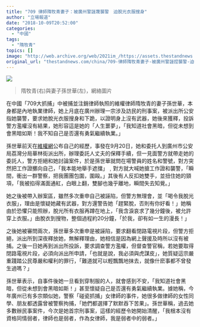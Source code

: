 ```yaml
---
title: "709 律師隋牧青妻子：被廣州警誣蔑襲警　迫脫光衣服搜身"
author: "立場報道"
date: "2018-10-09T20:52:00"
categories:
  - "中國"
tags:
  - "隋牧青"
topics: []
image: "http://web.archive.org/web/2021im_/https://assets.thestandnews.com/media/photos/son_z8Iqd.png"
original_url: "thestandnews.com/china/709-律師隋牧青妻子-被廣州警誣捏襲警-迫脫光衣服搜身"
---
```

![](http://web.archive.org/web/2021im_/https://assets.thestandnews.com/media/photos/son_z8Iqd.png)
> 隋牧青(右)與妻子孫世華(左)，網絡圖片

在中國「709大抓捕」中被捕並注銷律師執照的維權律師隋牧青的妻子孫世華，本身都是內地執業律師，她上月底在廣州辦理一宗涉及訪民的刑事案，被派出所公安指她襲警，要求她脫光衣服搜身和下跪，以證明身上沒有武器，她後來獲釋，投訴警方濫權沒有結果，她形容這是她的「人生噩夢」，「我知道社會黑暗，但從未想到會黑暗如斯！我不知自己是否還有勇氣繼續執業。」

孫世華前天在[維權網](http://web.archive.org/web/20211229132644/http://wqw2010.blogspot.com/2018/10/blog-post_93.html)公布自己的經歷，事發在9月20日，她和委托人到廣州市公安局荔灣分局華林街派出所，辦理委託人丈夫的保釋手續，但一見面警方就帶走她的委託人，警方拒絕和她討論案件，於是孫世華就問在場警員的姓名和警號，對方突然把工作證擲向自己，「我本能地舉手遮擋」﹐對方就大喊她搶工作證和襲警，「瞬間，衝出一群警察，把我團團包圍，圍毆。」其後有人反扣她雙手，並扭住她的頸項，「我被掐得滿面通紅，白眼上翻，雙腳也幾乎離地，瞬間失去知覺。」

她之後被帶入辦案區，雖然多次重申自己被誣陷，但警方無理會，並「喝令我脫光衣服」，理由是懷疑她藏有武器，對方還警告她「趕緊脫，否則有你好看！」她稱由於恐懼只能照辦，脫光所有衣服再蹲在地上，「我含淚哀求了幾分鐘後，被允許穿上衣服。」由脫衣到搜物，整個過程約20分鐘，「於我，卻有如一生的漫長！」

之後她被審問兩次，孫世華多次重申是被誣陷，要求翻看閉路電視片段，但警方拒絕，派出所到深夜釋放她，無解釋理由，她相信是因為網上聲援及時所以沒有被捕。之後一日她再到派出所投訴，要求調查警方濫權，但督查警官稱，若她要取得閉路電視片段，必須向派出所申請，「也就是說，我必須與虎謀皮」，她質疑這宗嚴重踐踏公民尊嚴和權利的罪行，「難道就可以輕飄飄地抹去，就像什麽事都不曾發生過嗎？」

孫世華表示，自事件後她一旦看到穿制服的人，就會感到不安，「我知道社會黑暗，但從未想到會黑暗如斯！」甚至懷疑自己是否還有勇氣繼續執業。據她稱，今年廣州已有多宗類似她，警察「碰瓷抓捕」女律師的事件，她很多做律師的女性同學、朋友都透露曾被警察拘捕，「她們都選擇了默默吞下苦果」。孫世華稱，過去她多數辦民事案件，今次是她首宗刑事案，這樣的經歷令她開始清醒，「我根本沒有資格同情弱者，律師也是弱者，作為女律師，我是弱者中的弱者。」